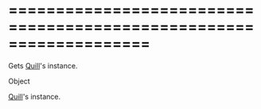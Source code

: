 ===================================================================
===================================================================

<!--shortDescription-->
Gets [Quill](https://quilljs.com/docs/api/)'s instance. 
<!--/shortDescription-->

<!--returnType-->Object<!--/returnType-->
<!--returnDescription-->
[Quill](https://quilljs.com/docs/api/)'s instance.
<!--/returnDescription-->

<!--fullDescription-->

<!--/fullDescription-->